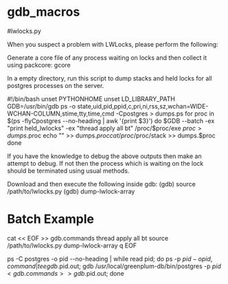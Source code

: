 # gdb_macros

#lwlocks.py

When you suspect a problem with LWLocks, please perform the following:

Generate a core file of any process waiting on locks and then collect it using packcore:
gcore <PID>

In a empty directory, run this script to dump stacks and held locks for all postgres processes on the server.

#!/bin/bash
unset PYTHONHOME
unset LD_LIBRARY_PATH
GDB=/usr/bin/gdb
ps -o state,uid,pid,ppid,c,pri,ni,rss,sz,wchan=WIDE-WCHAN-COLUMN,stime,tty,time,cmd -Cpostgres > dumps.ps
for proc in $(ps -flyCpostgres --no-heading | awk '{print $3}')
do
    $GDB --batch -ex "print held_lwlocks" -ex "thread apply all bt" /proc/$proc/exe $proc > dumps.$proc
    echo "" >> dumps.$proc
    cat /proc/$proc/stack >> dumps.$proc
done

If you have the knowledge to debug the above outputs then make an attempt to debug. If not then the process which is waiting on the lock should be terminated using usual methods.

Download and then execute the following inside gdb:
(gdb) source /path/to/lwlocks.py
(gdb) dump-lwlock-array

# Batch Example
cat << EOF >> gdb.commands
thread apply all bt
source /path/to/lwlocks.py
dump-lwlock-array
q
EOF


ps -C postgres -o pid --no-heading | while read pid; do ps -p $pid -o pid,command | tee gdb.$pid.out; gdb /usr/local/greenplum-db/bin/postgres -p $pid < gdb.commands >> gdb.$pid.out; done
